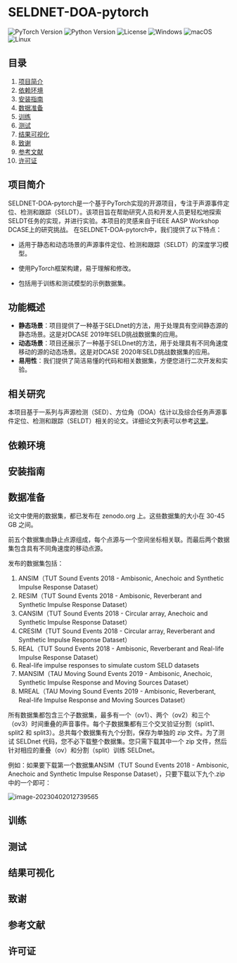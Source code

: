 # SELDNET-DOA-pytorch

![PyTorch Version](https://img.shields.io/badge/PyTorch-1.x-red) ![Python Version](https://img.shields.io/badge/Python-3.7+-blue) ![License](https://img.shields.io/badge/license-MIT-green) ![Windows](https://img.shields.io/badge/OS-Windows-blue) ![macOS](https://img.shields.io/badge/OS-macOS-lightgrey) ![Linux](https://img.shields.io/badge/OS-Linux-green)

## 目录

1. [项目简介](#项目简介)
2. [依赖环境](#依赖环境)
3. [安装指南](#安装指南)
4. [数据准备](#数据准备)
5. [训练](#训练)
6. [测试](#测试)
7. [结果可视化](#结果可视化)
8. [致谢](#致谢)
9. [参考文献](#参考文献)
10. [许可证](#许可证)

## 项目简介

SELDNET-DOA-pytorch是一个基于PyTorch实现的开源项目，专注于声源事件定位、检测和跟踪（SELDT）。该项目旨在帮助研究人员和开发人员更轻松地探索SELDT任务的实现，并进行实验。本项目的灵感来自于IEEE
AASP Workshop DCASE上的研究挑战。 在SELDNET-DOA-pytorch中，我们提供了以下特点：

- 适用于静态和动态场景的声源事件定位、检测和跟踪（SELDT）的深度学习模型。

- 使用PyTorch框架构建，易于理解和修改。

- 包括用于训练和测试模型的示例数据集。

## 功能概述

- **静态场景**：项目提供了一种基于SELDnet的方法，用于处理具有空间静态源的静态场景。这是对DCASE 2019年SELD挑战数据集的应用。
- **动态场景**：项目还展示了一种基于SELDnet的方法，用于处理具有不同角速度移动的源的动态场景。这是对DCASE 2020年SELD挑战数据集的应用。
- **易用性**：我们提供了简洁易懂的代码和相关数据集，方便您进行二次开发和实验。

## 相关研究

本项目基于一系列与声源检测（SED）、方位角（DOA）估计以及综合任务声源事件定位、检测和跟踪（SELDT）相关的论文。详细论文列表可以参考[这里](https://github.com/Sharathadavanne/seld-dcase2020)。

## 依赖环境

## 安装指南

## 数据准备

论文中使用的数据集，都已发布在 zenodo.org 上。这些数据集的大小在 30-45 GB 之间。

前五个数据集由静止点源组成，每个点源与一个空间坐标相关联。而最后两个数据集包含具有不同角速度的移动点源。

发布的数据集包括：

1. ANSIM（TUT Sound Events 2018 - Ambisonic, Anechoic and Synthetic Impulse Response Dataset）
2. RESIM（TUT Sound Events 2018 - Ambisonic, Reverberant and Synthetic Impulse Response Dataset）
3. CANSIM（TUT Sound Events 2018 - Circular array, Anechoic and Synthetic Impulse Response Dataset）
4. CRESIM（TUT Sound Events 2018 - Circular array, Reverberant and Synthetic Impulse Response Dataset）
5. REAL（TUT Sound Events 2018 - Ambisonic, Reverberant and Real-life Impulse Response Dataset）
6. Real-life impulse responses to simulate custom SELD datasets
7. MANSIM（TAU Moving Sound Events 2019 - Ambisonic, Anechoic, Synthetic Impulse Response and Moving Sources Dataset）
8. MREAL（TAU Moving Sound Events 2019 - Ambisonic, Reverberant, Real-life Impulse Response and Moving Sources Dataset）

所有数据集都包含三个子数据集，最多有一个（ov1）、两个（ov2）和三个（ov3）时间重叠的声音事件。每个子数据集都有三个交叉验证分割（split1、split2
和 split3）。总共每个数据集有九个分割，保存为单独的 zip 文件。为了测试 SELDnet 代码，您不必下载整个数据集。您只需下载其中一个
zip 文件，然后针对相应的重叠（ov）和分割（split）训练 SELDnet。

例如：如果要下载第一个数据集ANSIM（TUT Sound Events 2018 - Ambisonic, Anechoic and Synthetic Impulse Response
Dataset），只要下载以下九个.zip中的一个即可：

![image-20230402012739565](https://image-1304916025.cos.ap-nanjing.myqcloud.com/typora-typora-image-20230402012739565.png)

## 训练

## 测试

## 结果可视化

## 致谢

## 参考文献

## 许可证
